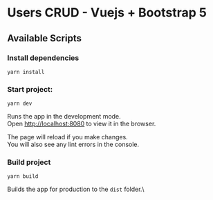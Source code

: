# Users CRUD -  Vuejs + Bootstrap 5

## Available Scripts

### Install dependencies
`yarn install`

### Start project:

`yarn dev`

Runs the app in the development mode.\
Open [http://localhost:8080](http://localhost:8080) to view it in the browser.

The page will reload if you make changes.\
You will also see any lint errors in the console.

### Build project

`yarn build`

Builds the app for production to the `dist` folder.\
